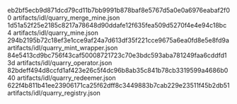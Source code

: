 eb2bf5ecb9d871dcd79cd11b7bb9991b878baf8e5767d5a0e0a6976eabaf2f00  artifacts/idl/quarry_merge_mine.json
1d51a52f25e2185c8217a78648d90ddafe12f635fea509d5270f4e4e94c18bc4  artifacts/idl/quarry_mine.json
294b2195b72c18ef3e1cce9af24a7d613df35f221cce9675a6ea0fd8e5e8fd9a  artifacts/idl/quarry_mint_wrapper.json
84e5413cd9bc756f43caf50008721723c70e3bdc593aba781249faa6cddfd13d  artifacts/idl/quarry_operator.json
82bdeff494d8ccfd1af423e26c5f4dc96b8ab35c841b78cb3319599a4686b040  artifacts/idl/quarry_redeemer.json
622f4b811b41ee23906171ca25f62dff8c3449883b7cab229e23511f45b2db51  artifacts/idl/quarry_registry.json
```
